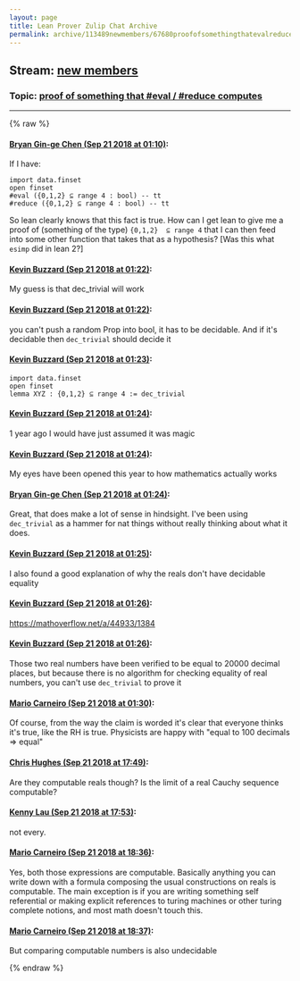```yaml
---
layout: page
title: Lean Prover Zulip Chat Archive 
permalink: archive/113489newmembers/67680proofofsomethingthatevalreducecomputes.html
---
```


## Stream: [new members](index.html)
### Topic: [proof of something that #eval / #reduce computes](67680proofofsomethingthatevalreducecomputes.html)

---


{% raw %}
#### [ Bryan Gin-ge Chen (Sep 21 2018 at 01:10)](https://leanprover.zulipchat.com/#narrow/stream/113489-new%20members/topic/proof%20of%20something%20that%20%23eval%20/%20%23reduce%20computes/near/134343915):
If I have:
```lean
import data.finset
open finset
#eval ({0,1,2} ⊆ range 4 : bool) -- tt
#reduce ({0,1,2} ⊆ range 4 : bool) -- tt
```
So lean clearly knows that this fact is true. How can I get lean to give me a proof of (something of the type) `{0,1,2}  ⊆ range 4` that I can then feed into some other function that takes that as a hypothesis? [Was this what `esimp` did in lean 2?]

#### [ Kevin Buzzard (Sep 21 2018 at 01:22)](https://leanprover.zulipchat.com/#narrow/stream/113489-new%20members/topic/proof%20of%20something%20that%20%23eval%20/%20%23reduce%20computes/near/134344507):
My guess is that dec_trivial will work

#### [ Kevin Buzzard (Sep 21 2018 at 01:22)](https://leanprover.zulipchat.com/#narrow/stream/113489-new%20members/topic/proof%20of%20something%20that%20%23eval%20/%20%23reduce%20computes/near/134344516):
you can't push a random Prop into bool, it has to be decidable. And if it's decidable then `dec_trivial` should decide it

#### [ Kevin Buzzard (Sep 21 2018 at 01:23)](https://leanprover.zulipchat.com/#narrow/stream/113489-new%20members/topic/proof%20of%20something%20that%20%23eval%20/%20%23reduce%20computes/near/134344547):
```lean
import data.finset
open finset
lemma XYZ : {0,1,2} ⊆ range 4 := dec_trivial
```

#### [ Kevin Buzzard (Sep 21 2018 at 01:24)](https://leanprover.zulipchat.com/#narrow/stream/113489-new%20members/topic/proof%20of%20something%20that%20%23eval%20/%20%23reduce%20computes/near/134344589):
1 year ago I would have just assumed it was magic

#### [ Kevin Buzzard (Sep 21 2018 at 01:24)](https://leanprover.zulipchat.com/#narrow/stream/113489-new%20members/topic/proof%20of%20something%20that%20%23eval%20/%20%23reduce%20computes/near/134344595):
My eyes have been opened this year to how mathematics actually works

#### [ Bryan Gin-ge Chen (Sep 21 2018 at 01:24)](https://leanprover.zulipchat.com/#narrow/stream/113489-new%20members/topic/proof%20of%20something%20that%20%23eval%20/%20%23reduce%20computes/near/134344599):
Great, that does make a lot of sense in hindsight. I've been using `dec_trivial` as a hammer for nat things without really thinking about what it does.

#### [ Kevin Buzzard (Sep 21 2018 at 01:25)](https://leanprover.zulipchat.com/#narrow/stream/113489-new%20members/topic/proof%20of%20something%20that%20%23eval%20/%20%23reduce%20computes/near/134344634):
I also found a good explanation of why the reals don't have decidable equality

#### [ Kevin Buzzard (Sep 21 2018 at 01:26)](https://leanprover.zulipchat.com/#narrow/stream/113489-new%20members/topic/proof%20of%20something%20that%20%23eval%20/%20%23reduce%20computes/near/134344685):
https://mathoverflow.net/a/44933/1384

#### [ Kevin Buzzard (Sep 21 2018 at 01:26)](https://leanprover.zulipchat.com/#narrow/stream/113489-new%20members/topic/proof%20of%20something%20that%20%23eval%20/%20%23reduce%20computes/near/134344694):
Those two real numbers have been verified to be equal to 20000 decimal places, but because there is no algorithm for checking equality of real numbers, you can't use `dec_trivial` to prove it

#### [ Mario Carneiro (Sep 21 2018 at 01:30)](https://leanprover.zulipchat.com/#narrow/stream/113489-new%20members/topic/proof%20of%20something%20that%20%23eval%20/%20%23reduce%20computes/near/134344904):
Of course, from the way the claim is worded it's clear that everyone thinks it's true, like the RH is true. Physicists are happy with "equal to 100 decimals => equal"

#### [ Chris Hughes (Sep 21 2018 at 17:49)](https://leanprover.zulipchat.com/#narrow/stream/113489-new%20members/topic/proof%20of%20something%20that%20%23eval%20/%20%23reduce%20computes/near/134386256):
Are they computable reals though? Is the limit of a real Cauchy sequence computable?

#### [ Kenny Lau (Sep 21 2018 at 17:53)](https://leanprover.zulipchat.com/#narrow/stream/113489-new%20members/topic/proof%20of%20something%20that%20%23eval%20/%20%23reduce%20computes/near/134386498):
not every.

#### [ Mario Carneiro (Sep 21 2018 at 18:36)](https://leanprover.zulipchat.com/#narrow/stream/113489-new%20members/topic/proof%20of%20something%20that%20%23eval%20/%20%23reduce%20computes/near/134388931):
Yes, both those expressions are computable. Basically anything you can write down with a formula composing the usual constructions on reals is computable. The main exception is if you are writing something self referential or making explicit references to turing machines or other turing complete notions, and most math doesn't touch this.

#### [ Mario Carneiro (Sep 21 2018 at 18:37)](https://leanprover.zulipchat.com/#narrow/stream/113489-new%20members/topic/proof%20of%20something%20that%20%23eval%20/%20%23reduce%20computes/near/134388942):
But comparing computable numbers is also undecidable


{% endraw %}

